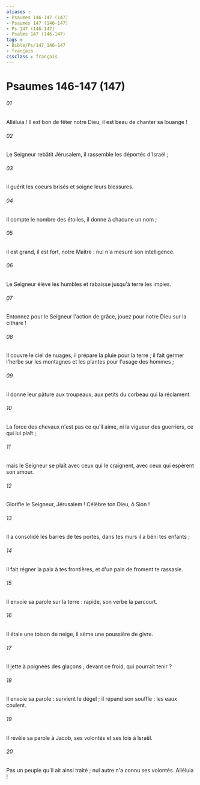 ```yaml
---
aliases : 
- Psaumes 146-147 (147)
- Psaumes 147 (146-147)
- Ps 147 (146-147)
- Psalms 147 (146-147)
tags : 
- Bible/Ps/147_146-147
- français
cssclass : français
---
```


# Psaumes 146-147 (147)

###### 01
Alléluia ! Il est bon de fêter notre Dieu, il est beau de chanter sa louange !
###### 02
Le Seigneur rebâtit Jérusalem, il rassemble les déportés d'Israël ;
###### 03
il guérit les coeurs brisés et soigne leurs blessures.
###### 04
Il compte le nombre des étoiles, il donne à chacune un nom ;
###### 05
il est grand, il est fort, notre Maître : nul n'a mesuré son intelligence.
###### 06
Le Seigneur élève les humbles et rabaisse jusqu'à terre les impies.
###### 07
Entonnez pour le Seigneur l'action de grâce, jouez pour notre Dieu sur la cithare !
###### 08
Il couvre le ciel de nuages, il prépare la pluie pour la terre ; il fait germer l'herbe sur les montagnes et les plantes pour l'usage des hommes ;
###### 09
il donne leur pâture aux troupeaux, aux petits du corbeau qui la réclament.
###### 10
La force des chevaux n'est pas ce qu'il aime, ni la vigueur des guerriers, ce qui lui plaît ;
###### 11
mais le Seigneur se plaît avec ceux qui le craignent, avec ceux qui espèrent son amour.
###### 12
Glorifie le Seigneur, Jérusalem ! Célèbre ton Dieu, ô Sion !
###### 13
Il a consolidé les barres de tes portes, dans tes murs il a béni tes enfants ;
###### 14
il fait régner la paix à tes frontières, et d'un pain de froment te rassasie.
###### 15
Il envoie sa parole sur la terre : rapide, son verbe la parcourt.
###### 16
Il étale une toison de neige, il sème une poussière de givre.
###### 17
Il jette à poignées des glaçons ; devant ce froid, qui pourrait tenir ?
###### 18
Il envoie sa parole : survient le dégel ; il répand son souffle : les eaux coulent.
###### 19
Il révèle sa parole à Jacob, ses volontés et ses lois à Israël.
###### 20
Pas un peuple qu'il ait ainsi traité ; nul autre n'a connu ses volontés. Alléluia !
